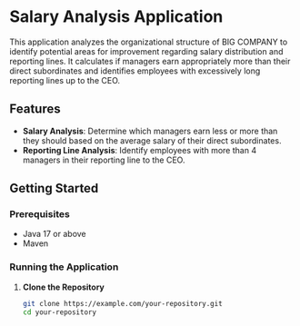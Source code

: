 # Salary Analysis Application

This application analyzes the organizational structure of BIG COMPANY to identify potential areas for improvement regarding salary distribution and reporting lines. It calculates if managers earn appropriately more than their direct subordinates and identifies employees with excessively long reporting lines up to the CEO.

## Features

- **Salary Analysis**: Determine which managers earn less or more than they should based on the average salary of their direct subordinates.
- **Reporting Line Analysis**: Identify employees with more than 4 managers in their reporting line to the CEO.

## Getting Started

### Prerequisites

- Java 17 or above
- Maven

### Running the Application

1. **Clone the Repository**

   ```bash
   git clone https://example.com/your-repository.git
   cd your-repository